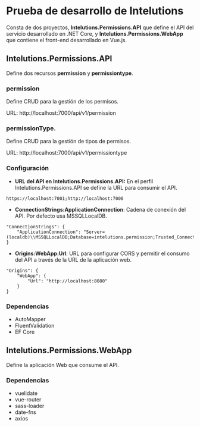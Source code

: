 # Prueba de desarrollo de Intelutions

Consta de dos proyectos, **Intelutions.Permissions.API** que define el API del servicio desarrollado en .NET Core, y **Intelutions.Permissions.WebApp** que contiene el front-end desarrollado en Vue.js.

## Intelutions.Permissions.API

Define dos recursos **permission** y **permissiontype**.

### **permission** 

Define CRUD para la gestión de los permisos.

URL: http://localhost:7000/api/v1/permission

### **permissionType**.

Define CRUD para la gestión de tipos de permisos.

URL: http://localhost:7000/api/v1/permissiontype

### Configuración 

+ **URL del API en Intelutions.Permissions.API:** En el perfil Intelutions.Permissions.API se define la URL para consumir el API.
```
https://localhost:7001;http://localhost:7000
```
+ **ConnectionStrings:ApplicationConnection**: Cadena de conexión del API. Por defecto usa MSSQLLocalDB.
```
"ConnectionStrings": {
	"ApplicationConnection": "Server=(localdb)\\MSSQLLocalDB;Database=intelutions.permission;Trusted_Connection=True;MultipleActiveResultSets=True"
}
```
+ **Origins:WebApp:Url**: URL para configurar CORS y permitir el consumo del API a través de la URL de la aplicación web.
```
"Origins": {
	"WebApp": {
		"Url": "http://localhost:8080"
	}
}
```

### Dependencias

+ AutoMapper
+ FluentValidation
+ EF Core

## Intelutions.Permissions.WebApp

Define la aplicación Web que consume el API.

### Dependencias

+ vuelidate
+ vue-router
+ sass-loader
+ date-fns
+ axios